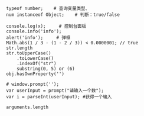         typeof number;    # 查询变量类型、
        num instanceof Object;    # 判断：true/false

        console.log(x);     # 控制台面板
        console.info('info');
        alert('info');     # 弹框
        Math.abs(1 / 3 - (1 - 2 / 3)) < 0.0000001; // true
        str.length  
        str.toUpperCase()
            .toLowerCase()
            .indexOf("str")
            substring(0, 5) or (6)
        obj.hasOwnProperty('')

        # window.prompt('');
        var userInput = prompt("请输入一个数");
        var i = parseInt(userInput); #获得一个输入

        arguments.length
